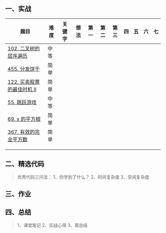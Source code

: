 ## 一、实战

| 题目                                                         | 难度 | 关键字 | 想法 | 第一 | 第二 | 第三 | 四   | 五   | 六   | 七   |
| ------------------------------------------------------------ | ---- | ------ | ---- | ---- | ---- | ---- | ---- | ---- | ---- | ---- |
| [102. 二叉树的层序遍历](https://leetcode-cn.com/problems/binary-tree-level-order-traversal/) | 中等 |        |      |      |      |      |      |      |      |      |
| [455. 分发饼干](https://leetcode-cn.com/problems/assign-cookies/) | 简单 |        |      |      |      |      |      |      |      |      |
| [122. 买卖股票的最佳时机 II](https://leetcode-cn.com/problems/best-time-to-buy-and-sell-stock-ii/) | 简单 |        |      |      |      |      |      |      |      |      |
| [55. 跳跃游戏](https://leetcode-cn.com/problems/jump-game/)  | 中等 |        |      |      |      |      |      |      |      |      |
| [69. x 的平方根](https://leetcode-cn.com/problems/sqrtx/)    | 简单 |        |      |      |      |      |      |      |      |      |
| [367. 有效的完全平方数](https://leetcode-cn.com/problems/valid-perfect-square/) | 简单 |        |      |      |      |      |      |      |      |      |
|                                                              |      |        |      |      |      |      |      |      |      |      |
|                                                              |      |        |      |      |      |      |      |      |      |      |
|                                                              |      |        |      |      |      |      |      |      |      |      |



## 二、精选代码

> 优秀代码三问法：
> 1、你学到了什么？
> 2、时间复杂度
> 3、空间复杂度



## 三、作业







## 四、总结

> 1、课堂笔记
> 2、实战心得
> 3、周总结


